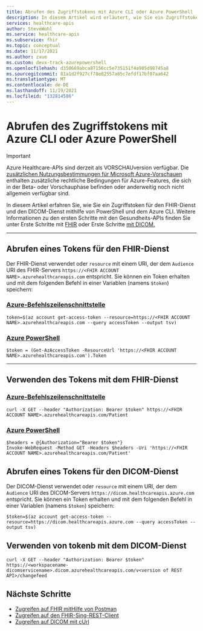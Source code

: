 ```yaml
---
title: Abrufen des Zugriffstokens mit Azure CLI oder Azure PowerShell
description: In diesem Artikel wird erläutert, wie Sie ein Zugriffstoken für die Healthcare-APIs mithilfe des Azure CLI oder Azure PowerShell.
services: healthcare-apis
author: SteveWohl
ms.service: healthcare-apis
ms.subservice: fhir
ms.topic: conceptual
ms.date: 11/17/2021
ms.author: zxue
ms.custom: devx-track-azurepowershell
ms.openlocfilehash: d350669abca87156cc5e735151f4a905d98745a8
ms.sourcegitcommit: 81a1d2f927cf78e82557a85c7efdf17bf07aa642
ms.translationtype: MT
ms.contentlocale: de-DE
ms.lasthandoff: 11/19/2021
ms.locfileid: "132814586"
---
```

# <a name="get-access-token-using-azure-cli-or-azure-powershell"></a>Abrufen des Zugriffstokens mit Azure CLI oder Azure PowerShell

> [!IMPORTANT]
> Azure Healthcare-APIs sind derzeit als VORSCHAUversion verfügbar. Die [zusätzlichen Nutzungsbestimmungen für Microsoft Azure-Vorschauen](https://azure.microsoft.com/support/legal/preview-supplemental-terms/) enthalten zusätzliche rechtliche Bedingungen für Azure-Features, die sich in der Beta- oder Vorschauphase befinden oder anderweitig noch nicht allgemein verfügbar sind.

In diesem Artikel erfahren Sie, wie Sie ein Zugriffstoken für den FHIR-Dienst und den DICOM-Dienst mithilfe von PowerShell und dem Azure CLI. Weitere Informationen zu den ersten Schritte mit den Gesundheits-APIs finden Sie unter Erste Schritte mit [FHIR]() oder Erste Schritte [mit DICOM.]() 

---
## <a name="obtain-a-token-for-the-fhir-service"></a>Abrufen eines Tokens für den FHIR-Dienst

Der FHIR-Dienst verwendet oder `resource`  mit einem URI, der dem `Audience` URI des FHIR-Servers `https://<FHIR ACCOUNT NAME>.azurehealthcareapis.com` entspricht. Sie können ein Token erhalten und mit dem folgenden Befehl in einer Variablen (namens `$token`) speichern:

### <a name="azure-cli"></a>[Azure-Befehlszeilenschnittstelle](#tab/azure-cli)

```azurecli-interactive
token=$(az account get-access-token --resource=https://<FHIR ACCOUNT NAME>.azurehealthcareapis.com --query accessToken --output tsv)
```

### <a name="azure-powershell"></a>[Azure PowerShell](#tab/azure-powershell)

```azurepowershell-interactive
$token = (Get-AzAccessToken -ResourceUrl 'https://<FHIR ACCOUNT NAME>.azurehealthcareapis.com').Token
```

---

## <a name="use-the-token-with-the-fhir-service"></a>Verwenden des Tokens mit dem FHIR-Dienst

### <a name="azure-cli"></a>[Azure-Befehlszeilenschnittstelle](#tab/azure-cli)

```azurecli-interactive
curl -X GET --header "Authorization: Bearer $token" https://<FHIR ACCOUNT NAME>.azurehealthcareapis.com/Patient
```

### <a name="azure-powershell"></a>[Azure PowerShell](#tab/azure-powershell)

```azurepowershell-interactive
$headers = @{Authorization="Bearer $token"}
Invoke-WebRequest -Method GET -Headers $headers -Uri 'https://<FHIR ACCOUNT NAME>.azurehealthcareapis.com/Patient'
```

## <a name="obtain-a-token-for-the-dicom-service"></a>Abrufen eines Tokens für den DICOM-Dienst

Der DICOM-Dienst verwendet oder `resource` mit einem URI, der dem `Audience` URI des DICOM-Servers  `https://dicom.healthcareapis.azure.com` entspricht. Sie können ein Token erhalten und mit dem folgenden Befehl in einer Variablen (namens `$token`) speichern:


```Azure CLICopy
$token=$(az account get-access-token --resource=https://dicom.healthcareapis.azure.com --query accessToken --output tsv)
```

## <a name="use-the-tokenb-with-the-dicom-service"></a>Verwenden von tokenb mit dem DICOM-Dienst

```Azure CLICopy
curl -X GET --header "Authorization: Bearer $token"  https://<workspacename-dicomservicename>.dicom.azurehealthcareapis.com/v<version of REST API>/changefeed
```

## <a name="next-steps"></a>Nächste Schritte

- [Zugreifen auf FHIR mitHilfe von Postman](use-postman.md)
- [Zugreifen auf den FHIR-Sing-REST-Client](using-rest-client.md)
- [Zugreifen auf DICOM mit cUrl](dicom/dicomweb-standard-apis-curl.md)

